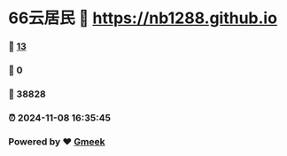 # 66云居民 :link: https://nb1288.github.io 
### :page_facing_up: [13](https://nb1288.github.io/tag.html) 
### :speech_balloon: 0 
### :hibiscus: 38828 
### :alarm_clock: 2024-11-08 16:35:45 
### Powered by :heart: [Gmeek](https://github.com/Meekdai/Gmeek)

